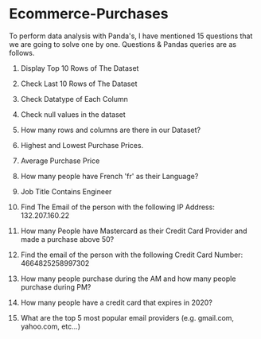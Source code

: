 # Ecommerce-Purchases

To perform data analysis with Panda's, I have mentioned 15 questions that we are going to solve one by one. Questions & Pandas queries are as follows.
1. Display Top 10 Rows of The Dataset

2. Check Last 10 Rows of The Dataset

3. Check Datatype of Each Column

4. Check null values in the dataset

5. How many rows and columns are there in our Dataset? 

6. Highest and Lowest Purchase Prices.

7. Average Purchase Price

8. How many people have French 'fr' as their Language?

9. Job Title Contains Engineer

10. Find The Email of the person with the following IP Address: 132.207.160.22

11. How many People have Mastercard as their Credit Card Provider and made a purchase above 50?

12. Find the email of the person with the following Credit Card Number: 4664825258997302

13. How many people purchase during the AM and how many people purchase during PM?

14. How many people have a credit card that expires in 2020?

15. What are the top 5 most popular email providers (e.g. gmail.com, yahoo.com, etc...)


